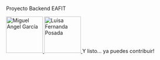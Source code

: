 Proyecto Backend EAFIT

<a href="[https://github.com/johndoe](https://github.com/Mangelzz)">
  <img src="https://avatars.githubusercontent.com/u/107164138?v=4" alt="Miguel Angel García" width="100">
</a>
<a href="[https://github.com/janesmith](https://github.com/luffepo)">
  <img src="https://avatars.githubusercontent.com/u/123669983?v=4" alt="Luisa Fernanda Posada" width="100">
</a>
Y listo... ya puedes contribuir!
